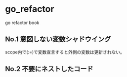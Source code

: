 # go_refactor
go refactor book

## No.1 意図しない変数シャドウイング
scope内で(:=)で変数宣言すると外側の変数は更新されない。

## No.2 不要にネストしたコード
